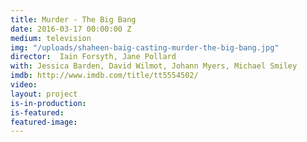 ```yaml
---
title: Murder - The Big Bang
date: 2016-03-17 00:00:00 Z
medium: television
img: "/uploads/shaheen-baig-casting-murder-the-big-bang.jpg"
director:  Iain Forsyth, Jane Pollard
with: Jessica Barden, David Wilmot, Johann Myers, Michael Smiley
imdb: http://www.imdb.com/title/tt5554502/
video:
layout: project
is-in-production:
is-featured:
featured-image: 
---
```


